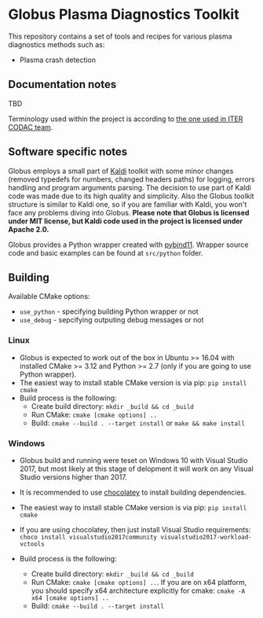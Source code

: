 Globus Plasma Diagnostics Toolkit
=================================

This repository contains a set of tools and recipes for various plasma diagnostics methods such as:
* Plasma crash detection

Documentation notes
-------------------

TBD

Terminology used within the project is according to [the one used in ITER CODAC team](https://static.iter.org/codac/pcdh7/Folder%201/19-ITER_CODAC_Abbreviations_and_Acronyms_2LT73V_v3_0.pdf).

Software specific notes
-----------------------

Globus employs a small part of [Kaldi](https://github.com/kaldi-asr/kaldi) toolkit with some minor
changes (removed typedefs for numbers, changed headers paths) for logging, errors handling and
program arguments parsing. The decision to use part of Kaldi code was made due to its high quality
and simplicity. Also the Globus toolkit structure is similar to Kaldi one, so if you are familiar 
with Kaldi, you won't face any problems diving into Globus. **Please note that Globus is licensed under
MIT license, but Kaldi code used in the project is licensed under Apache 2.0.**

Globus provides a Python wrapper created with [pybind11](https://github.com/pybind/pybind11). Wrapper
source code and basic examples can be found at `src/python` folder.

Building
--------

Available CMake options:

- `use_python` - specifying building Python wrapper or not
- `use_debug` - sepcifying outputing debug messages or not

### Linux

- Globus is expected to work out of the box in Ubuntu >= 16.04 with installed CMake >= 3.12 and Python >= 2.7
  (only if you are going to use Python wrapper).
- The easiest way to install stable CMake version is via pip: `pip install cmake`
- Build process is the following:
    * Create build directory: `mkdir _build && cd _build`
    * Run CMake: `cmake [cmake options] ..`
    * Build: `cmake --build . --target install` or `make && make install`

### Windows

- Globus build and running were teset on Windows 10 with Visual Studio 2017, but most likely at this stage of
  delopment it will work on any Visual Studio versions higher than 2017.
- It is recommended to use [chocolatey](https://chocolatey.org/) to install building dependencies.
- The easiest way to install stable CMake version is via pip: `pip install cmake`
- If you are using chocolatey, then just install Visual Studio requirements: `choco install visualstudio2017community visualstudio2017-workload-vctools`

- Build process is the following:
    * Create build directory: `mkdir _build && cd _build`
    * Run CMake: `cmake [cmake options] ..`. If you are on x64 platform, you should specify x64 architecture explicitly for cmake: `cmake -A x64 [cmake options] ..`
    * Build: `cmake --build . --target install`